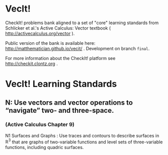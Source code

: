 # VecIt!

CheckIt! problems bank aligned to a set of "core" learning standards from Schlicker et al.'s Active Calculus: Vector textbook ( http://activecalculus.org/vector ).

Public version of the bank is available here: http://matthematician.github.io/vecit/ .
Development on branch `final`.

For more information about the CheckIt! platform see http://checkit.clontz.org .

# VecIt! Learning Standards

## N: Use vectors and vector operations to “navigate” two- and three-space.
### (Active Calculus Chapter 9)

N1 Surfaces and Graphs
: Use traces and contours to describe surfaces in $\mathbb{R}^3$ that are graphs of two-variable functions and level sets of three-variable functions, including quadric surfaces.
